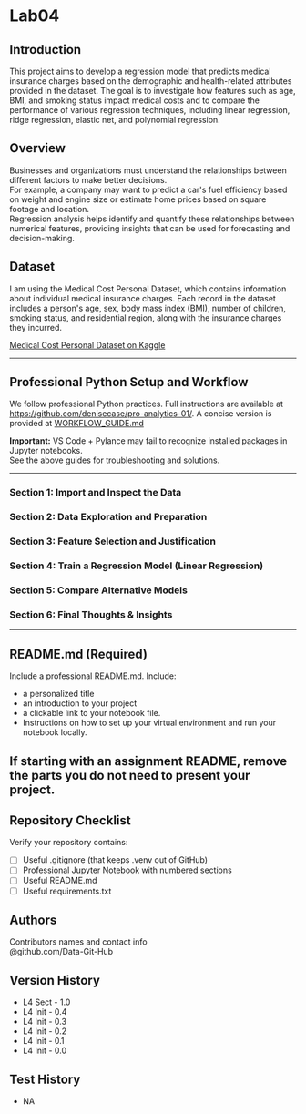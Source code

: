 # Lab04

## Introduction
This project aims to develop a regression model that predicts medical insurance charges based on the demographic and health-related attributes provided in the dataset. The goal is to investigate how features such as age, BMI, and smoking status impact medical costs and to compare the performance of various regression techniques, including linear regression, ridge regression, elastic net, and polynomial regression.  <br>

## Overview
Businesses and organizations must understand the relationships between different factors to make better decisions. <br>
For example, a company may want to predict a car's fuel efficiency based on weight and engine size or estimate home prices based on square footage and location. <br>
Regression analysis helps identify and quantify these relationships between numerical features, providing insights that can be used for forecasting and decision-making. <br>

## Dataset 
I am using the Medical Cost Personal Dataset, which contains information about individual medical insurance charges. Each record in the dataset includes a person's age, sex, body mass index (BMI), number of children, smoking status, and residential region, along with the insurance charges they incurred. <br>

[Medical Cost Personal Dataset on Kaggle](https://www.kaggle.com/datasets/mirichoi0218/insurance) <br>

---

## Professional Python Setup and Workflow
We follow professional Python practices. 
Full instructions are available at <https://github.com/denisecase/pro-analytics-01/>. 
A concise version is provided at [WORKFLOW_GUIDE.md](./docs/WORKFLOW_GUIDE.md)

**Important:** VS Code + Pylance may fail to recognize installed packages in Jupyter notebooks.  
See the above guides for troubleshooting and solutions.  

---

### Section 1: Import and Inspect the Data

### Section 2: Data Exploration and Preparation

### Section 3: Feature Selection and Justification

### Section 4: Train a Regression Model (Linear Regression)

### Section 5: Compare Alternative Models

### Section 6: Final Thoughts & Insights

---

## README.md (Required)

Include a professional README.md. Include:
- a personalized title
- an introduction to your project
- a clickable link to your notebook file.
- Instructions on how to set up your virtual environment and run your notebook locally.
   
If starting with an assignment README, remove the parts you do not need to present your project.
---

## Repository Checklist

Verify your repository contains:

- [ ] Useful .gitignore (that keeps .venv out of GitHub)
- [ ] Professional Jupyter Notebook with numbered sections   
- [ ] Useful README.md
- [ ] Useful requirements.txt

## Authors

Contributors names and contact info <br>
@github.com/Data-Git-Hub <br>

## Version History
- L4 Sect - 1.0 <br>
- L4 Init - 0.4 <br>
- L4 Init - 0.3 <br>
- L4 Init - 0.2 <br>
- L4 Init - 0.1 <br>
- L4 Init - 0.0 <br>
## Test History  
- NA <br>
